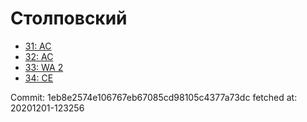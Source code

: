 # Столповский
- [31: AC](31.md)
- [32: AC](32.md)
- [33: WA 2](33.md)
- [34: CE](34.md)

Commit: 1eb8e2574e106767eb67085cd98105c4377a73dc
 fetched at: 20201201-123256
